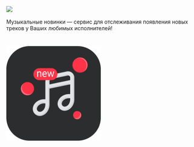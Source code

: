 [<img width="134" src="https://vk.com/images/apps/mini_apps/vk_mini_apps_logo.svg">](https://vk.com/app7647010/)

Музыкальные новинки — сервис для отслеживания появления новых треков у Ваших любимых исполнителей!
<h1 align="left">
  <a href="https://vk.com/app7647010/"><img src="image.png" width="250" alt="newRelease logo"></a>
</h1>
